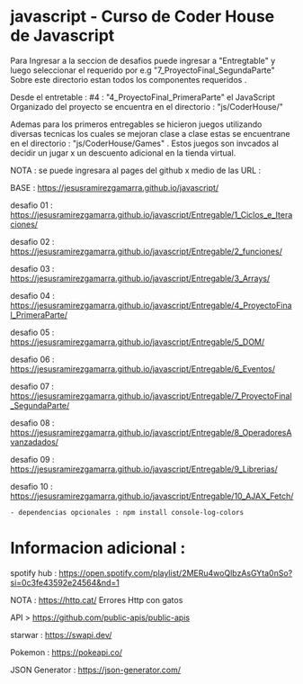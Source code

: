 # javascript - Curso de Coder House de Javascript

Para Ingresar a la seccion de desafios puede ingresar a "Entregtable" y luego seleccionar el requerido por e.g "7_ProyectoFinal_SegundaParte"
Sobre este directorio estan todos los componentes requeridos .

Desde el entretable : #4 : "4_ProyectoFinal_PrimeraParte" el JavaScript Organizado del proyecto se encuentra en el directorio :  "js/CoderHouse/"

Ademas para los primeros entregables se hicieron juegos utilizando diversas tecnicas los cuales se mejoran clase a clase estas se encuentrane en el directorio  :  "js/CoderHouse/Games" . Estos juegos son invcados al decidir un jugar x un descuento adicional en la tienda virtual.

NOTA : se puede ingresara al pages del github x medio de las URL : 

BASE : https://jesusramirezgamarra.github.io/javascript/

desafio 01 : https://jesusramirezgamarra.github.io/javascript/Entregable/1_Ciclos_e_Iteraciones/

desafio 02 : https://jesusramirezgamarra.github.io/javascript/Entregable/2_funciones/

desafio 03 : https://jesusramirezgamarra.github.io/javascript/Entregable/3_Arrays/

desafio 04 : https://jesusramirezgamarra.github.io/javascript/Entregable/4_ProyectoFinal_PrimeraParte/

desafio 05 : https://jesusramirezgamarra.github.io/javascript/Entregable/5_DOM/

desafio 06 : https://jesusramirezgamarra.github.io/javascript/Entregable/6_Eventos/

desafio 07 : https://jesusramirezgamarra.github.io/javascript/Entregable/7_ProyectoFinal_SegundaParte/

desafio 08 : https://jesusramirezgamarra.github.io/javascript/Entregable/8_OperadoresAvanzadados/

desafio 09 : https://jesusramirezgamarra.github.io/javascript/Entregable/9_Librerias/

desafio 10 : https://jesusramirezgamarra.github.io/javascript/Entregable/10_AJAX_Fetch/

    - dependencias opcionales : npm install console-log-colors 



# Informacion adicional : 

spotify hub : https://open.spotify.com/playlist/2MERu4woQlbzAsGYta0nSo?si=0c3fe43592e24564&nd=1

NOTA : https://http.cat/ Errores Http con gatos

API > https://github.com/public-apis/public-apis

starwar : https://swapi.dev/

Pokemon : https://pokeapi.co/

JSON Generator : https://json-generator.com/